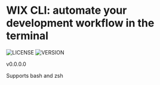 # WIX CLI: automate your development workflow in the terminal
![LICENSE](https://badgen.net/badge/License/MIT/purple)
![VERSION](https://badgen.net/badge/Version/0.0.0.0/blue)

v0.0.0.0

Supports bash and zsh

#
